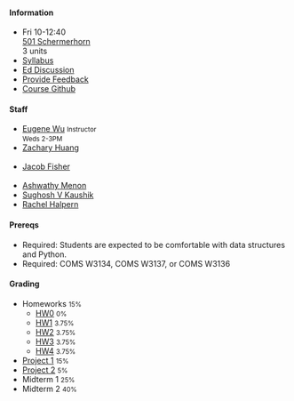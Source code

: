 #### Information 

* Fri 10-12:40   
  [501 Schermerhorn](https://www.wikicu.com/Schermerhorn_Hall)   
  3 units
* [Syllabus](./syllabus)
* [Ed Discussion](https://edstem.org/us/courses/17037/discussion/)
* [Provide Feedback](https://goo.gl/forms/QIfWsPnwu3YHtamk1)
* [Course Github](http://github.com/w4111)

#### Staff


* [Eugene Wu](http://www.eugenewu.net) <small>Instructor</small>   
  <small>Weds 2-3PM</small>
* [Zachary Huang](http://www.columbia.edu/~zh2408/)<br/>   
  <small></small>
* [Jacob Fisher](#)<br/>   
  <small></small>
* [Ashwathy Menon](#)<br/>
  <small></small>
* [Sughosh V Kaushik](#)<br/>
  <small></small>
* [Rachel Halpern](#)<br/>
  <small></small>





#### Prereqs

* Required: Students are expected to be comfortable with data structures and Python.
* Required: COMS W3134, COMS W3137, or COMS W3136  

#### Grading

* Homeworks <small>15%</small>
  * [HW0](https://github.com/w4111/hw0) <small>0%</small>
  * [HW1](https://github.com/w4111/hw1-s22) <small>3.75%</small>
  * [HW2](https://github.com/w4111/hw2-s22) <small>3.75%</small>
  * [HW3](https://github.com/w4111/hw3-s22) <small>3.75%</small>
  * [HW4](https://github.com/w4111/hw4-s22) <small>3.75%</small>
* [Project 1](https://github.com/w4111/project1) <small>15%</small>
* [Project 2](https://github.com/w4111/project2) <small>5%</small>
* Midterm 1 <small>25%</small>
* Midterm 2 <small>40%</small>
